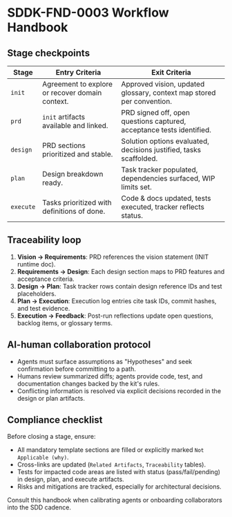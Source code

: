 # SDDK-FND-0003 Workflow Handbook

## Stage checkpoints
| Stage | Entry Criteria | Exit Criteria |
| --- | --- | --- |
| `init` | Agreement to explore or recover domain context. | Approved vision, updated glossary, context map stored per convention. |
| `prd` | `init` artifacts available and linked. | PRD signed off, open questions captured, acceptance tests identified. |
| `design` | PRD sections prioritized and stable. | Solution options evaluated, decisions justified, tasks scaffolded. |
| `plan` | Design breakdown ready. | Task tracker populated, dependencies surfaced, WIP limits set. |
| `execute` | Tasks prioritized with definitions of done. | Code & docs updated, tests executed, tracker reflects status. |

## Traceability loop
1. **Vision → Requirements**: PRD references the vision statement (INIT runtime doc).
2. **Requirements → Design**: Each design section maps to PRD features and acceptance criteria.
3. **Design → Plan**: Task tracker rows contain design reference IDs and test placeholders.
4. **Plan → Execution**: Execution log entries cite task IDs, commit hashes, and test evidence.
5. **Execution → Feedback**: Post-run reflections update open questions, backlog items, or glossary terms.

## AI-human collaboration protocol
- Agents must surface assumptions as "Hypotheses" and seek confirmation before committing to a path.
- Humans review summarized diffs; agents provide code, test, and documentation changes backed by the kit's rules.
- Conflicting information is resolved via explicit decisions recorded in the design or plan artifacts.

## Compliance checklist
Before closing a stage, ensure:
- All mandatory template sections are filled or explicitly marked `Not Applicable (why)`.
- Cross-links are updated (`Related Artifacts`, `Traceability` tables).
- Tests for impacted code areas are listed with status (pass/fail/pending) in design, plan, and execute artifacts.
- Risks and mitigations are tracked, especially for architectural decisions.

Consult this handbook when calibrating agents or onboarding collaborators into the SDD cadence.
